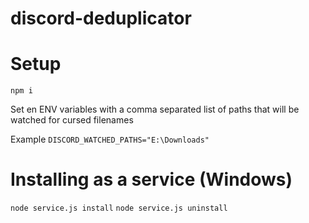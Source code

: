 # discord-deduplicator

Setup
=====

`npm i`

Set en ENV variables with a comma separated list of paths that will be watched for cursed filenames  
  
Example
`DISCORD_WATCHED_PATHS="E:\Downloads"`

Installing as a service (Windows)
=================================


`node service.js install`
`node service.js uninstall`
